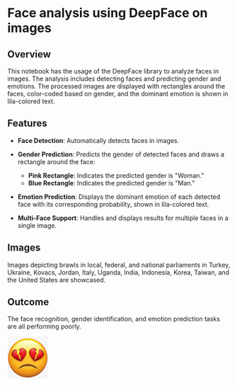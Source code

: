 # Face analysis using DeepFace on images

## Overview

This notebook has the usage of the DeepFace library to analyze faces in images. The analysis includes detecting faces and predicting gender and emotions. The processed images are displayed with rectangles around the faces, color-coded based on gender, and the dominant emotion is shown in lila-colored text.

## Features

- **Face Detection**: Automatically detects faces in images.

- **Gender Prediction**: Predicts the gender of detected faces and draws a rectangle around the face:
  - **Pink Rectangle**: Indicates the predicted gender is "Woman."
  - **Blue Rectangle**: Indicates the predicted gender is "Man."
  
- **Emotion Prediction**: Displays the dominant emotion of each detected face with its corresponding probability, shown in lila-colored text.

- **Multi-Face Support**: Handles and displays results for multiple faces in a single image.

## Images

Images depicting brawls in local, federal, and national parliaments in Turkey, Ukraine, Kovacs, Jordan, Italy, Uganda, India, Indonesia, Korea, Taiwan, and the United States are showcased.

## Outcome

The face recognition, gender identification, and emotion prediction tasks are all performing poorly.

![](heart_broken_emoji.png)
